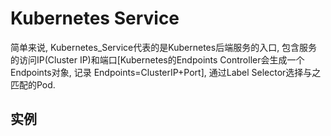 # Kubernetes Service

简单来说, Kubernetes_Service代表的是Kubernetes后端服务的入口, 包含服务的访问IP(Cluster IP)和端口[Kubernetes的Endpoints Controller会生成一个Endpoints对象, 记录 Endpoints=ClusterIP+Port], 通过Label Selector选择与之匹配的Pod.

## 实例
